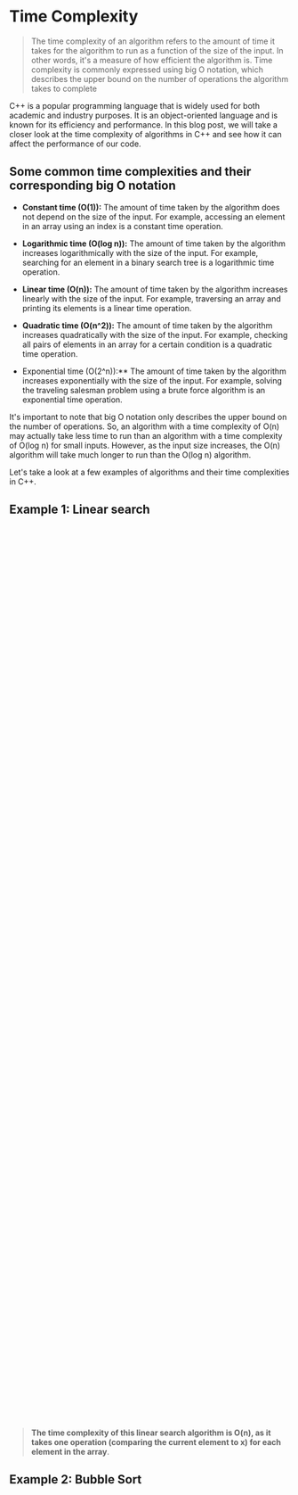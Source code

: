 # Time Complexity

> The time complexity of an algorithm refers to the amount of time it takes for the algorithm to run as a function of the size of the input. In other words, it's a measure of how efficient the algorithm is. Time complexity is commonly expressed using big O notation, which describes the upper bound on the number of operations the algorithm takes to complete

C++ is a popular programming language that is widely used for both academic and industry purposes. It is an object-oriented language and is known for its efficiency and performance. In this blog post, we will take a closer look at the time complexity of algorithms in C++ and see how it can affect the performance of our code.

## Some common time complexities and their corresponding big O notation

- **Constant time (O(1)):** The amount of time taken by the algorithm does not depend on the size of the input. For example, accessing an element in an array using an index is a constant time operation.

- **Logarithmic time (O(log n)):** The amount of time taken by the algorithm increases logarithmically with the size of the input. For example, searching for an element in a binary search tree is a logarithmic time operation.

- **Linear time (O(n)):** The amount of time taken by the algorithm increases linearly with the size of the input. For example, traversing an array and printing its elements is a linear time operation.

- **Quadratic time (O(n^2)):** The amount of time taken by the algorithm increases quadratically with the size of the input. For example, checking all pairs of elements in an array for a certain condition is a quadratic time operation.

- Exponential time (O(2^n)):\*\* The amount of time taken by the algorithm increases exponentially with the size of the input. For example, solving the traveling salesman problem using a brute force algorithm is an exponential time operation.

It's important to note that big O notation only describes the upper bound on the number of operations. So, an algorithm with a time complexity of O(n) may actually take less time to run than an algorithm with a time complexity of O(log n) for small inputs. However, as the input size increases, the O(n) algorithm will take much longer to run than the O(log n) algorithm.

Let's take a look at a few examples of algorithms and their time complexities in C++.

## Example 1: Linear search

<p align="center">
    <img src="/04_Material/CodeSnaps/time1.png" style="height: 40vh; padding-left: 50vh;">
    
 </p>

> **The time complexity of this linear search algorithm is O(n), as it takes one operation (comparing the current element to x) for each element in the array**.

## Example 2: Bubble Sort

<p align="center">
    <img src="/04_Material/CodeSnaps/time2.png" style="height: 40vh; padding-left: 50vh;">
    
 </p>

> **The time complexity of this bubble sort algorithm is O(n^2), as it takes n operations (comparing and swapping**

# Step by Step guide to calcualte the time complexity of any algorithum

## Step 1: Understand the problem

Before calculating the time complexity, it's important to understand the problem that the algorithm is trying to solve. In this example, let's consider a simple algorithm that takes an array of integers and finds the maximum value.

## Step 2: Identify the basic operations

Identify the basic operations that the algorithm performs as a function of the input size. In this example, the basic operation is the comparison of two integers.

## Step 3: Count the number of operations

Count the number of times the basic operations are performed as a function of the input size. For example, if the input array has n elements, the algorithm will perform n-1 comparisons.

## Step 4: Express the time complexity

Express the time complexity using big O notation. In this example, the time complexity is O(n), since the number of comparisons increases linearly with the input size.

## Step 5: Analyze the time complexity

Analyze the time complexity to understand how the algorithm performs as the input size increases. O(n) is considered to be a linear time complexity and is generally considered to be efficient for small to medium-sized inputs.

# Example:

<p align="center">
    <img src="/04_Material/CodeSnaps/time3.png" style="height: 40vh; padding-left: 50vh;">
 </p>

Here, the basic operation is comparison of two integers and assignment operation. The number of times the comparison is performed is n-1, as the number of elements in the array are n. So, the time complexity of this algorithm is O(n) which is considered as Linear Time Complexity.

Note: Time complexity of arithmetic operations like addition, subtraction, multiplication, division etc. are considered as O(1) as they take constant time regardless of the input size.

It's always important to test the algorithm with different inputs and different implementations to ensure that the time complexity is accurate.

## Short Note:

- **Cost**: Every number of operation
- **Time**: Number of times repeated

Like ,

<p align="center">
    <img src="/04_Material/CodeSnaps/time4.png" style="height: 60vh; padding-left: 70vh;">
 </p>

- The time complexity of **T=2n** and **T=cn** both are same even c = 100000000000 Consuming part is n
so 
  Time Complexity =O(n)
./automateGit.sh "Added:Time Complexity"

